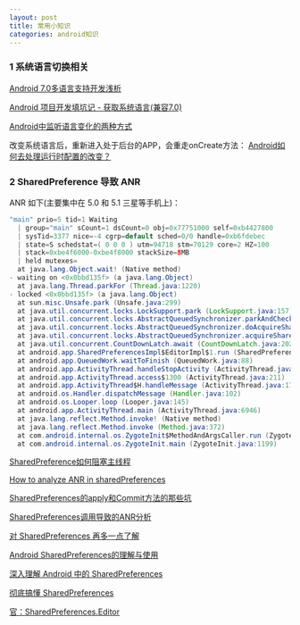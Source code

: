 ```yaml
---
layout: post
title: 常用小知识
categories: android知识
---
```


### 1 系统语言切换相关 ###

[Android 7.0多语言支持开发浅析](https://blog.csdn.net/cekiasoo/article/details/53012646)  

[Android 项目开发填坑记 - 获取系统语言(兼容7.0)](https://likfe.com/2017/05/10/android-sys-language/)  

[Android中监听语言变化的两种方式](https://blog.csdn.net/yin1031468524/article/details/75208859)  

改变系统语言后，重新进入处于后台的APP，会重走onCreate方法：
[Android如何去处理运行时配置的改变？](https://www.jianshu.com/p/fdf368fd1ecc)  


### 2 SharedPreference 导致 ANR  ###

ANR 如下(主要集中在 5.0 和 5.1 三星等手机上)：

```java
"main" prio=5 tid=1 Waiting
  | group="main" sCount=1 dsCount=0 obj=0x77751000 self=0xb4427800
  | sysTid=3377 nice=-4 cgrp=default sched=0/0 handle=0xb6fdebec
  | state=S schedstat=( 0 0 0 ) utm=94718 stm=70129 core=2 HZ=100
  | stack=0xbe4f6000-0xbe4f8000 stackSize=8MB
  | held mutexes=
  at java.lang.Object.wait! (Native method)
- waiting on <0x0bbd135f> (a java.lang.Object)
  at java.lang.Thread.parkFor (Thread.java:1220)
- locked <0x0bbd135f> (a java.lang.Object)
  at sun.misc.Unsafe.park (Unsafe.java:299)
  at java.util.concurrent.locks.LockSupport.park (LockSupport.java:157)
  at java.util.concurrent.locks.AbstractQueuedSynchronizer.parkAndCheckInterrupt (AbstractQueuedSynchronizer.java:813)
  at java.util.concurrent.locks.AbstractQueuedSynchronizer.doAcquireSharedInterruptibly (AbstractQueuedSynchronizer.java:973)
  at java.util.concurrent.locks.AbstractQueuedSynchronizer.acquireSharedInterruptibly (AbstractQueuedSynchronizer.java:1281)
  at java.util.concurrent.CountDownLatch.await (CountDownLatch.java:202)
  at android.app.SharedPreferencesImpl$EditorImpl$1.run (SharedPreferencesImpl.java:363)
  at android.app.QueuedWork.waitToFinish (QueuedWork.java:88)
  at android.app.ActivityThread.handleStopActivity (ActivityThread.java:4615)
  at android.app.ActivityThread.access$1300 (ActivityThread.java:211)
  at android.app.ActivityThread$H.handleMessage (ActivityThread.java:1734)
  at android.os.Handler.dispatchMessage (Handler.java:102)
  at android.os.Looper.loop (Looper.java:145)
  at android.app.ActivityThread.main (ActivityThread.java:6946)
  at java.lang.reflect.Method.invoke! (Native method)
  at java.lang.reflect.Method.invoke (Method.java:372)
  at com.android.internal.os.ZygoteInit$MethodAndArgsCaller.run (ZygoteInit.java:1404)
  at com.android.internal.os.ZygoteInit.main (ZygoteInit.java:1199)

```

[SharedPreference如何阻塞主线程](https://www.jianshu.com/p/63ee8587de3f)  

[How to analyze ANR in sharedPreferences](https://stackoverflow.com/questions/36905415/how-to-analyze-anr-in-sharedpreferences#)  

[SharedPreferences的apply和Commit方法的那些坑](http://www.cloudchou.com/android/post-988.html)  

[SharedPreferences调用导致的ANR分析](https://blog.csdn.net/u010335298/article/details/72865451)  

[对 SharedPreferences 再多一点了解](https://extremej.itscoder.com/shared_preferences_source/)  

[Android SharedPreferences的理解与使用](https://juejin.im/post/5adc444df265da0b886d00bc)  

[深入理解 Android 中的 SharedPreferences](https://juejin.im/entry/57dfa5fa8ac24700616ce971)  

[彻底搞懂 SharedPreferences](https://juejin.im/entry/597446ed6fb9a06bac5bc630)  

[官：SharedPreferences.Editor](https://developer.android.com/reference/android/content/SharedPreferences.Editor.html#apply())  


